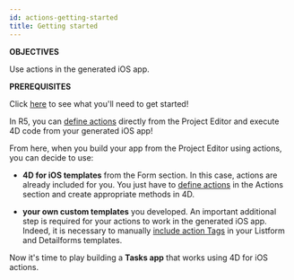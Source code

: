 ```yaml
---
id: actions-getting-started
title: Getting started
---
```


<div markdown="1" class = "objectives">

**OBJECTIVES**

Use actions in the generated iOS app.

</div>

<div markdown="1" class = "prerequisites">

**PREREQUISITES**

Click [here](prerequisites.html) to see what you'll need to get started!

</div>

In R5, you can [define actions](actions.html) directly from the Project Editor and execute 4D code from your generated iOS app!

From here, when you build your app from the Project Editor using actions, you can decide to use:

* **4D for iOS templates** from the Form section. In this case, actions are already included for you. You just have to [define actions](define-first-action.html) in the Actions section and create appropriate methods in 4D.

* **your own custom templates** you developed. An important additional step is required for your actions to work in the generated iOS app. Indeed, it is necessary to manually [include action Tags](action-custom-template.html) in your Listform and Detailforms templates. 

Now it's time to play building a **Tasks app** that works using 4D for iOS actions.